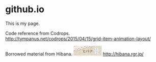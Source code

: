 # github.io

This is my page.

Code reference from Codrops.
<http://tympanus.net/codrops/2015/04/15/grid-item-animation-layout/>

Borrowed material from Hibana.
![LinkedHibana](./img/88x31_banner.png) 
<http://hibana.rgr.jp/>
